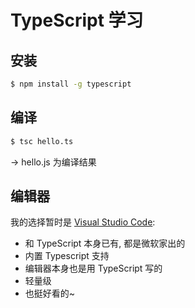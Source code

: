 # TypeScript 学习

## 安装
```bash
$ npm install -g typescript
```
## 编译
```bash
$ tsc hello.ts
```
-> hello.js 为编译结果

## 编辑器
我的选择暂时是 [Visual Studio Code](https://code.visualstudio.com/):
- 和 TypeScript 本身已有, 都是微软家出的
- 内置 Typescript 支持
- 编辑器本身也是用 TypeScript 写的
- 轻量级
- 也挺好看的~
